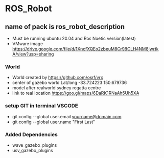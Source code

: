 # ROS_Robot
## name of pack is ros_robot_description
  - Must be running ubuntu 20.04 and Ros Noetic version(latest)
  - VMware image
  https://drive.google.com/file/d/1XncfXQEo2zbeuM8Cr98CLH4NM8jwrtkA/view?usp=sharing

### World 
  - World created by https://github.com/osrf/vrx 
  - center of gazebo world Lat/long -33.724223 150.679736 
  - model after realworld sydney regatta centre
  - link to real location https://goo.gl/maps/6DaRK1RNaAh5Uh5XA 

### setup GIT in terminal VSCODE
  - git config --global user.email yourname@domain.com
  - git config --global user.name "First Last"

### Added Dependencies
  - wave_gazebo_plugins
  - usv_gazebo_plugins


